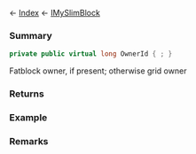 ← [Index](Api-Index) ← [IMySlimBlock](VRage.Game.ModAPI.Ingame.IMySlimBlock)

### Summary

```csharp
private public virtual long OwnerId { ; }
```

Fatblock owner, if present; otherwise grid owner

### Returns

### Example

### Remarks

